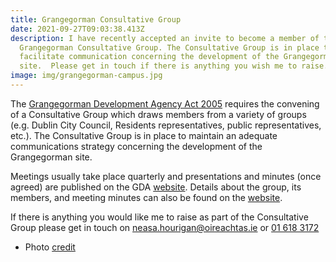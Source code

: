 ```yaml
---
title: Grangegorman Consultative Group
date: 2021-09-27T09:03:38.413Z
description: I have recently accepted an invite to become a member of the
  Grangegorman Consultative Group. The Consultative Group is in place to
  facilitate communication concerning the development of the Grangegorman
  site.  Please get in touch if there is anything you wish me to raise.
image: img/grangegorman-campus.jpg
---
```

The [Grangegorman Development Agency Act 2005](http://www.irishstatutebook.ie/eli/2005/act/21/section/22/enacted/en/html#sec22) requires the convening of a Consultative Group which draws members from a variety of groups (e.g. Dublin City Council, Residents representatives, public representatives, etc.). The Consultative Group is in place to maintain an adequate communications strategy concerning the development of the Grangegorman site.

Meetings usually take place quarterly and presentations and minutes (once agreed) are published on the GDA [website](https://ggda.ie/agency/consultative-group). Details about the group, its members, and meeting minutes can also be found on the [website](https://ggda.ie/agency/consultative-group).

If there is anything you would like me to raise as part of the Consultative Group please get in touch on [neasa.hourigan@oireachtas.ie](mailto:neasa.hourigan@oireachtas.ie?subject=Grangegorman%20Consultative%20Group%20-%20query&body=Dear%20Neasa%2C%0D%0A%0D%0A) or [01 618 3172](tel:+35316183172)


* Photo [credit](https://www.flickr.com/photos/infomatique/33901642905/in/photostream/)